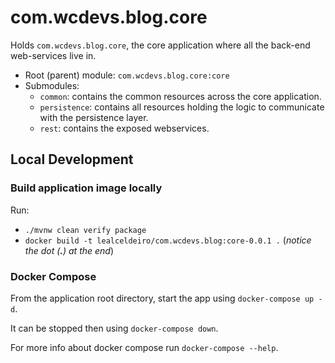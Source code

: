 # com.wcdevs.blog.core

Holds `com.wcdevs.blog.core`, the core application where all the back-end web-services live in.

- Root (parent) module: `com.wcdevs.blog.core:core`
- Submodules:
  * `common`: contains the common resources across the core application.
  * `persistence`: contains all resources holding the logic to communicate with the persistence layer.
  * `rest`: contains the exposed webservices.

## Local Development

### Build application image locally

Run:

- `./mvnw clean verify package`
- `docker build -t lealceldeiro/com.wcdevs.blog:core-0.0.1 .` (*notice the dot (**.**) at the end*)

### Docker Compose

From the application root directory, start the app using `docker-compose up -d`.

It can be stopped then using `docker-compose down`.

For more info about docker compose run `docker-compose --help`.
